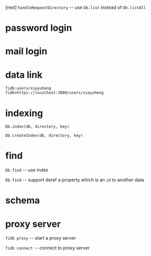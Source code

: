 [rest] `handleRequestDirectory` -- use `Db.list` instead of `Db.listAll`

# password login

# mail login

# data link

```
fidb:users/xieyuheng
fidb+https://localhost:3000/users/xieyuheng
```

# indexing

`Db.index(db, directory, key)`

`Db.createIndex(db, directory, key)`

# find

`Db.find` -- use index

`Db.find` -- support deref a property which is an `id` to another data

# schema

# proxy server

`fidb proxy` -- start a proxy server

`fidb connect` -- connect to proxy server
